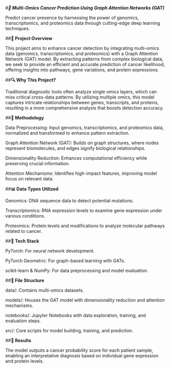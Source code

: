#***🧬 Multi-Omics Cancer Prediction Using Graph Attention Networks (GAT)***

Predict cancer presence by harnessing the power of genomics, transcriptomics, and proteomics data through cutting-edge deep learning techniques.



##**🚀 Project Overview**


This project aims to enhance cancer detection by integrating multi-omics data (genomics, transcriptomics, and proteomics) with a Graph Attention Network (GAT) model. By extracting patterns from complex biological data, we seek to provide an efficient and accurate prediction of cancer likelihood, offering insights into pathways, gene variations, and protein expressions.



##**🔍 Why This Project?**


Traditional diagnostic tools often analyze single omics layers, which can miss critical cross-data patterns. By utilizing multiple omics, this model captures intricate relationships between genes, transcripts, and proteins, resulting in a more comprehensive analysis that boosts detection accuracy.



##**🧪 Methodology**


Data Preprocessing: Input genomics, transcriptomics, and proteomics data, normalized and transformed to enhance pattern extraction.

Graph Attention Network (GAT): Builds on graph structures, where nodes represent biomolecules, and edges signify biological relationships.

Dimensionality Reduction: Enhances computational efficiency while preserving crucial information.

Attention Mechanisms: Identifies high-impact features, improving model focus on relevant data.



##**📊 Data Types Utilized**


Genomics: DNA sequence data to detect potential mutations.

Transcriptomics: RNA expression levels to examine gene expression under various conditions.

Proteomics: Protein levels and modifications to analyze molecular pathways related to cancer.



##**🔧 Tech Stack**


PyTorch: For neural network development.

PyTorch Geometric: For graph-based learning with GATs.

scikit-learn & NumPy: For data preprocessing and model evaluation.



##**📁 File Structure**


data/: Contains multi-omics datasets.

models/: Houses the GAT model with dimensionality reduction and attention mechanisms.

notebooks/: Jupyter Notebooks with data exploration, training, and evaluation steps.

src/: Core scripts for model building, training, and prediction.



##**🎉 Results**


The model outputs a cancer probability score for each patient sample, enabling an interpretative diagnosis based on individual gene expression and protein levels.

